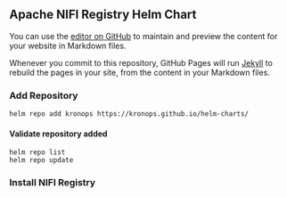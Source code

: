 ## Apache NIFI Registry Helm Chart

You can use the [editor on GitHub](https://github.com/kronops/helm-charts/edit/gh-pages/README.md) to maintain and preview the content for your website in Markdown files.

Whenever you commit to this repository, GitHub Pages will run [Jekyll](https://jekyllrb.com/) to rebuild the pages in your site, from the content in your Markdown files.

### Add Repository

```
helm repo add kronops https://kronops.github.io/helm-charts/
```

#### Validate repository added

```
helm repo list
helm repo update
```

### Install NIFI Registry
